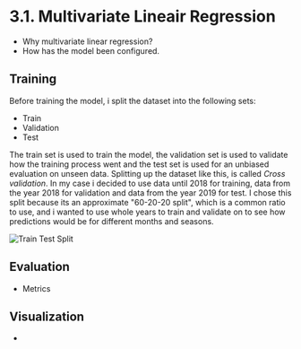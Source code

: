 <h1>3.1. Multivariate Lineair Regression</h1>

- Why multivariate linear regression?
- How has the model been configured.

<h2>Training</h2>

Before training the model, i split the dataset into the following sets:

- Train
- Validation
- Test

The train set is used to train the model, the validation set is used to validate how the training process went and the test set is used for an unbiased evaluation on unseen data. Splitting up the dataset like this, is called *Cross validation*. In my case i decided to use data until 2018 for training, data from the year 2018 for validation and data from the year 2019 for test. I chose this split because its an approximate "60-20-20 split", which is a common ratio to use, and i wanted to use whole years to train and validate on to see how predictions would be for different months and seasons. 

![Train Test Split](https://github.com/Rikku77/datascience/blob/master/portfolio/predictive_analysis/images/train_test_split.png)

<h2>Evaluation</h2>

- Metrics

<h2>Visualization</h2>

- 
